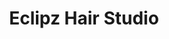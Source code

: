 ---
title: "Eclipz Hair Studio"
url: /rocky-mountain-house/eclipz-hair-studio/
shop: hairdresser
---